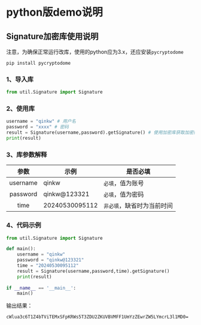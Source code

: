 # python版demo说明

## Signature加密库使用说明

注意，为确保正常运行改库，使用的python应为3.x，还应安装`pycryptodome`

```shell
pip install pycryptodome
```



### 1、导入库

````python
from util.Signature import Signature
````



### 2、使用库

```python
username = "qinkw" # 用户名
password = "xxxx" # 密码
result = Signature(username,password).getSignature() # 使用加密库获取加密好的signature
print(result)
```



### 3、库参数解释

|   参数   | 示例           | 是否必填                   |
| :------: | -------------- | -------------------------- |
| username | qinkw          | `必填`，值为账号           |
| password | qinkw@123321   | `必填`，值为密码           |
|   time   | 20240530095112 | `非必填`，缺省时为当前时间 |



### 4、代码示例

```python
from util.Signature import Signature

def main():
    username = "qinkw"
    password = "qinkw@123321"
    time = "20240530095112"
    result = Signature(username,password,time).getSignature()
    print(result)
    
if __name__ == '__main__':
    main()
```

输出结果：

```text
cWlua3c6T1Z4bTViTEMxSFpKRWs5T3ZDU2ZKUVBVMFF1UmYzZEwrZW5LYmcrL3l1MD0=
```


